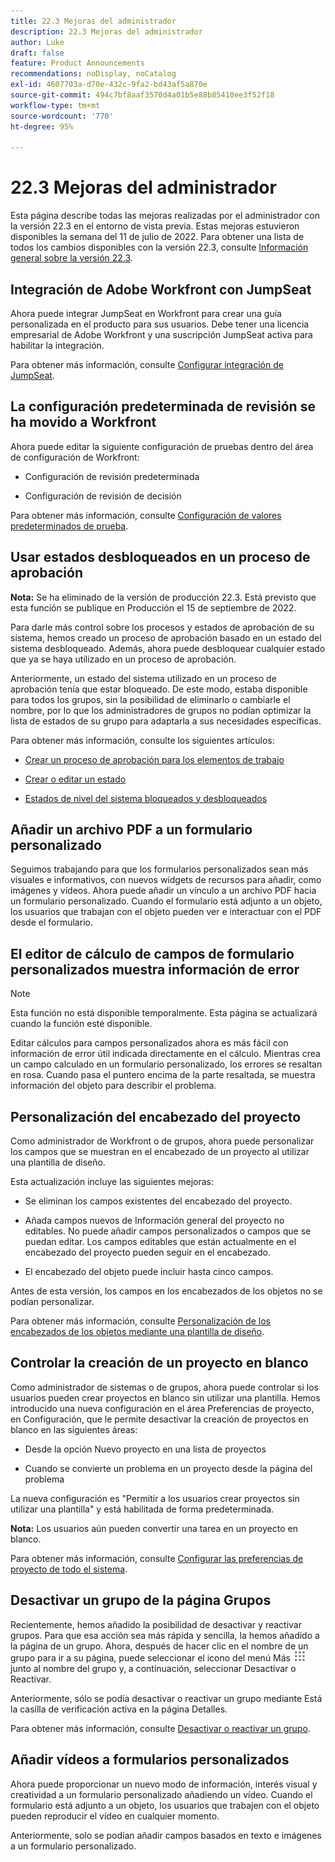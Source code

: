 ```yaml
---
title: 22.3 Mejoras del administrador
description: 22.3 Mejoras del administrador
author: Luke
draft: false
feature: Product Announcements
recommendations: noDisplay, noCatalog
exl-id: 4607703a-d70e-432c-9fa2-bd43af5a870e
source-git-commit: 494c7bf8aaf3570d4a01b5e88b85410ee3f52f18
workflow-type: tm+mt
source-wordcount: '770'
ht-degree: 95%

---
```


# 22.3 Mejoras del administrador

Esta página describe todas las mejoras realizadas por el administrador con la versión 22.3 en el entorno de vista previa. Estas mejoras estuvieron disponibles la semana del 11 de julio de 2022. Para obtener una lista de todos los cambios disponibles con la versión 22.3, consulte [Información general sobre la versión 22.3](/help/quicksilver/product-announcements/product-releases/22.3-release-activity/22-3-release-overview.md).

## Integración de Adobe Workfront con JumpSeat

Ahora puede integrar JumpSeat en Workfront para crear una guía personalizada en el producto para sus usuarios. Debe tener una licencia empresarial de Adobe Workfront y una suscripción JumpSeat activa para habilitar la integración.

Para obtener más información, consulte [Configurar integración de JumpSeat](/help/quicksilver/administration-and-setup/configure-integrations/configure-jumpseat.md).

## La configuración predeterminada de revisión se ha movido a Workfront

Ahora puede editar la siguiente configuración de pruebas dentro del área de configuración de Workfront:

* Configuración de revisión predeterminada

* Configuración de revisión de decisión

Para obtener más información, consulte [Configuración de valores predeterminados de prueba](/help/quicksilver/administration-and-setup/manage-workfront/configure-proofing/configure-default-proof-settings.md).

## Usar estados desbloqueados en un proceso de aprobación

**Nota:** Se ha eliminado de la versión de producción 22.3. Está previsto que esta función se publique en Producción el 15 de septiembre de 2022.

Para darle más control sobre los procesos y estados de aprobación de su sistema, hemos creado un proceso de aprobación basado en un estado del sistema desbloqueado. Además, ahora puede desbloquear cualquier estado que ya se haya utilizado en un proceso de aprobación. 

Anteriormente, un estado del sistema utilizado en un proceso de aprobación tenía que estar bloqueado. De este modo, estaba disponible para todos los grupos, sin la posibilidad de eliminarlo o cambiarle el nombre, por lo que los administradores de grupos no podían optimizar la lista de estados de su grupo para adaptarla a sus necesidades específicas.

Para obtener más información, consulte los siguientes artículos:

* [Crear un proceso de aprobación para los elementos de trabajo](/help/quicksilver/administration-and-setup/customize-workfront/configure-approval-milestone-processes/create-approval-processes.md)

* [Crear o editar un estado](/help/quicksilver/administration-and-setup/customize-workfront/creating-custom-status-and-priority-labels/create-or-edit-a-status.md)

* [Estados de nivel del sistema bloqueados y desbloqueados](/help/quicksilver/administration-and-setup/customize-workfront/creating-custom-status-and-priority-labels/lock-or-unlock-a-custom-system-level-status.md)


## Añadir un archivo PDF a un formulario personalizado

Seguimos trabajando para que los formularios personalizados sean más visuales e informativos, con nuevos widgets de recursos para añadir, como imágenes y vídeos. Ahora puede añadir un vínculo a un archivo PDF hacia un formulario personalizado. Cuando el formulario está adjunto a un objeto, los usuarios que trabajan con el objeto pueden ver e interactuar con el PDF desde el formulario.

## El editor de cálculo de campos de formulario personalizados muestra información de error

>[!NOTE]
>
>Esta función no está disponible temporalmente. Esta página se actualizará cuando la función esté disponible.

Editar cálculos para campos personalizados ahora es más fácil con información de error útil indicada directamente en el cálculo. Mientras crea un campo calculado en un formulario personalizado, los errores se resaltan en rosa. Cuando pasa el puntero encima de la parte resaltada, se muestra información del objeto para describir el problema.

## Personalización del encabezado del proyecto

Como administrador de Workfront o de grupos, ahora puede personalizar los campos que se muestran en el encabezado de un proyecto al utilizar una plantilla de diseño.

Esta actualización incluye las siguientes mejoras:

* Se eliminan los campos existentes del encabezado del proyecto.

* Añada campos nuevos de Información general del proyecto no editables. No puede añadir campos personalizados o campos que se puedan editar. Los campos editables que están actualmente en el encabezado del proyecto pueden seguir en el encabezado.

* El encabezado del objeto puede incluir hasta cinco campos.


Antes de esta versión, los campos en los encabezados de los objetos no se podían personalizar.

Para obtener más información, consulte [Personalización de los encabezados de los objetos mediante una plantilla de diseño](/help/quicksilver/administration-and-setup/customize-workfront/use-layout-templates/customize-object-headers.md).

## Controlar la creación de un proyecto en blanco

Como administrador de sistemas o de grupos, ahora puede controlar si los usuarios pueden crear proyectos en blanco sin utilizar una plantilla. Hemos introducido una nueva configuración en el área Preferencias de proyecto, en Configuración, que le permite desactivar la creación de proyectos en blanco en las siguientes áreas:

* Desde la opción Nuevo proyecto en una lista de proyectos

* Cuando se convierte un problema en un proyecto desde la página del problema


La nueva configuración es &quot;Permitir a los usuarios crear proyectos sin utilizar una plantilla&quot; y está habilitada de forma predeterminada.

**Nota:** Los usuarios aún pueden convertir una tarea en un proyecto en blanco.

Para obtener más información, consulte [Configurar las preferencias de proyecto de todo el sistema](/help/quicksilver/administration-and-setup/set-up-workfront/configure-system-defaults/set-project-preferences.md).

## Desactivar un grupo de la página Grupos

Recientemente, hemos añadido la posibilidad de desactivar y reactivar grupos. Para que esa acción sea más rápida y sencilla, la hemos añadido a la página de un grupo. Ahora, después de hacer clic en el nombre de un grupo para ir a su página, puede seleccionar el icono del menú Más ![Menú principal](/help/quicksilver/administration-and-setup/manage-groups/create-and-manage-groups/assets/main-menu-icon.png) junto al nombre del grupo y, a continuación, seleccionar Desactivar o Reactivar.

Anteriormente, sólo se podía desactivar o reactivar un grupo mediante Está la casilla de verificación activa en la página Detalles.

Para obtener más información, consulte [Desactivar o reactivar un grupo](/help/quicksilver/administration-and-setup/manage-groups/create-and-manage-groups/deactivate-or-reactivate-a-group.md).

## Añadir vídeos a formularios personalizados

Ahora puede proporcionar un nuevo modo de información, interés visual y creatividad a un formulario personalizado añadiendo un vídeo. Cuando el formulario está adjunto a un objeto, los usuarios que trabajen con el objeto pueden reproducir el vídeo en cualquier momento.

Anteriormente, solo se podían añadir campos basados en texto e imágenes a un formulario personalizado.

